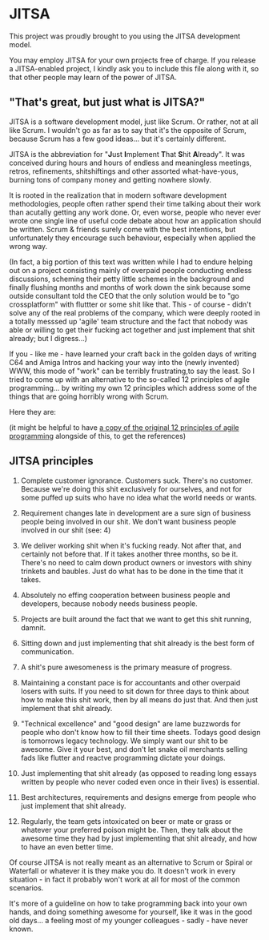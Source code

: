 
# JITSA

This project was proudly brought to you using the JITSA development model.

You may employ JITSA for your own projects free of charge. If you release a JITSA-enabled project, I kindly ask you to include this file along with it, so that other people may learn of the power of JITSA.

## "That's great, but just what is JITSA?"

JITSA is a software development model, just like Scrum. Or rather, not at all like Scrum. I wouldn't go as far as to say that it's the opposite of Scrum, because Scrum has a few good ideas... but it's certainly different.

JITSA is the abbreviation for "**J**ust **I**mplement **T**hat **S**hit **A**lready". It was conceived during hours and hours of endless and meaningless meetings, retros, refinements, shitshiftings and other assorted what-have-yous, burning tons of company money and getting nowhere slowly.

It is rooted in the realization that in modern software development methodologies, people often rather spend their time talking about their work than acutally getting any work done. Or, even 
worse, people who never ever wrote one single line of useful code debate about how an application should be written. Scrum & friends surely come with the best intentions, but unfortunately they encourage such behaviour, especially when applied the wrong way. 

(In fact, a big portion of this text was written while I had to endure helping out on a project consisting mainly of overpaid people conducting endless discussions, scheming their petty little schemes in the background and finally flushing months and months of work down the sink because some outside consultant told the CEO that the only solution would be to "go crossplatform" with fluttter or some shit like that. This - of course - didn't solve any of the real problems of the company, which were deeply rooted in a totally messsed up 'agile' team structure and the fact that nobody was able or willing to get their fucking act together and just implement that shit already; but I digress...)

If you - like me - have learned your craft back in the golden days of writing C64 and Amiga Intros and hacking your way into the (newly invented) WWW, this mode of "work" can be terribly frustrating,to say the least. So I tried to come up with an alternative to the so-called 12 principles of agile programming... by writing my own 12 principles which address some of the things that are going horribly wrong with Scrum.

Here they are:

(it might be helpful to have [a copy of the original 12 principles of agile programming](https://www.agilealliance.org/agile101/12-principles-behind-the-agile-manifesto/) alongside of this, to get the references)

## JITSA principles

1. Complete customer ignorance. Customers suck. There's no customer. Because we're doing this shit exclusively for ourselves, and not for some puffed up suits who have no idea what the world needs or wants.

2. Requirement changes late in development are a sure sign of business people being involved in our shit. We don't want business people involved in our shit (see: 4)

3. We deliver working shit when it's fucking ready. Not after that, and certainly not before that. If it takes another three months, so be it. There's no need to calm down product owners or investors with shiny trinkets and baubles. Just do what has to be done in the time that it takes.

4. Absolutely no effing cooperation between business people and developers, because nobody needs business people. 

5. Projects are built around the fact that we want to get this shit running, damnit.

6. Sitting down and just implementing that shit already is the best form of communication.

7. A shit's pure awesomeness is the primary measure of progress. 

8. Maintaining a constant pace is for accountants and other overpaid losers with suits. If you need to sit down for three days to think about how to make this shit work, then by all means do just that. And then just implement that shit already.

9. "Technical excellence" and "good design" are lame buzzwords for people who don't know how to fill their time sheets. Todays good design is tomorrows legacy technology. We simply want our shit to be awesome. Give it your best, and don't let snake oil merchants selling fads like flutter and reactve programming dictate your doings.

10. Just implementing that shit already (as opposed to reading long essays written by people who never coded even once in their lives) is essential.

11. Best architectures, requirements and designs emerge from people who just implement that shit already.

12. Regularly, the team gets intoxicated on beer or mate or grass or whatever your preferred poison might be. Then, they talk about the awesome time they had by just implementing that shit already, and how to have an even better time.


Of course JITSA is not really meant as an alternative to Scrum or Spiral or Waterfall or whatever it is they make you do. It doesn't work in every situation - in fact it probably won't work at all for most of the common scenarios. 

It's more of a guideline on how to take programming back into your own hands, and doing something awesome for yourself, like it was in the good old days... a feeling most of my younger colleagues - sadly - have never known.
